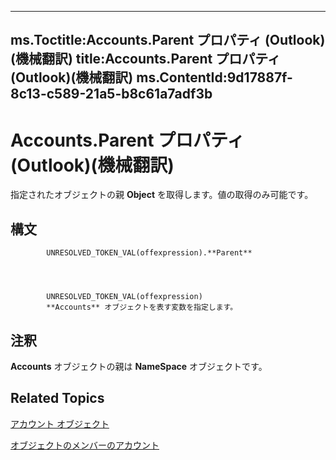 

---
ms.Toctitle:Accounts.Parent プロパティ (Outlook)(機械翻訳)
title:Accounts.Parent プロパティ (Outlook)(機械翻訳)
ms.ContentId:9d17887f-8c13-c589-21a5-b8c61a7adf3b
---
# Accounts.Parent プロパティ (Outlook)(機械翻訳)




指定されたオブジェクトの親 **Object** を取得します。値の取得のみ可能です。

## 構文

            UNRESOLVED_TOKEN_VAL(offexpression).**Parent**




            UNRESOLVED_TOKEN_VAL(offexpression)
            **Accounts** オブジェクトを表す変数を指定します。



## 注釈
**Accounts** オブジェクトの親は **NameSpace** オブジェクトです。



## Related Topics

[アカウント オブジェクト](2510b7d7-5062-8ea3-dda4-b544d2882a2b.md)

[オブジェクトのメンバーのアカウント](cfcc988a-385a-b725-f8ed-00ae7b6dff3b.md)




